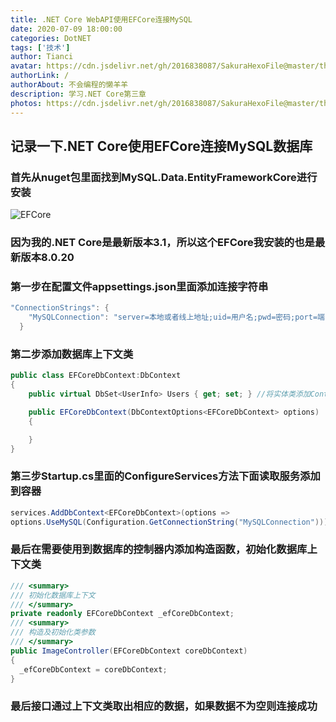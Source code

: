 ```yaml
---
title: .NET Core WebAPI使用EFCore连接MySQL
date: 2020-07-09 18:00:00
categories: DotNET
tags: ['技术'] 
author: Tianci
avatar: https://cdn.jsdelivr.net/gh/2016838087/SakuraHexoFile@master/themes/images/tianci.jpg
authorLink: /
authorAbout: 不会编程的懒羊羊
description: 学习.NET Core第三章
photos: https://cdn.jsdelivr.net/gh/2016838087/SakuraHexoFile@master/themes/images/bg.jpg
---
```

## 记录一下.NET Core使用EFCore连接MySQL数据库
<!-- more -->
### 首先从nuget包里面找到MySQL.Data.EntityFrameworkCore进行安装


![EFCore](EFCore.png)

### 因为我的.NET Core是最新版本3.1，所以这个EFCore我安装的也是最新版本8.0.20

### 第一步在配置文件appsettings.json里面添加连接字符串

```csharp
"ConnectionStrings": {
    "MySQLConnection": "server=本地或者线上地址;uid=用户名;pwd=密码;port=端口号;database=需要连接的数据库名称;SslMode=None"
  }
```
### 第二步添加数据库上下文类
```csharp
public class EFCoreDbContext:DbContext
{
    public virtual DbSet<UserInfo> Users { get; set; } //将实体类添加Context中

    public EFCoreDbContext(DbContextOptions<EFCoreDbContext> options) : base(options)
    {

    }
}
```
### 第三步Startup.cs里面的ConfigureServices方法下面读取服务添加到容器
```csharp
services.AddDbContext<EFCoreDbContext>(options =>
options.UseMySQL(Configuration.GetConnectionString("MySQLConnection")));
```
### 最后在需要使用到数据库的控制器内添加构造函数，初始化数据库上下文类
```csharp
/// <summary>
/// 初始化数据库上下文
/// </summary>
private readonly EFCoreDbContext _efCoreDbContext;
/// <summary>
/// 构造及初始化类参数
/// </summary>
public ImageController(EFCoreDbContext coreDbContext)
{
  _efCoreDbContext = coreDbContext;
}
```
### 最后接口通过上下文类取出相应的数据，如果数据不为空则连接成功